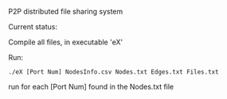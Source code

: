 P2P distributed file sharing system

Current status:

Compile all files, in executable 'eX'

Run: 

``
./eX [Port Num] NodesInfo.csv Nodes.txt Edges.txt Files.txt
``

run for each [Port Num] found in the Nodes.txt file
